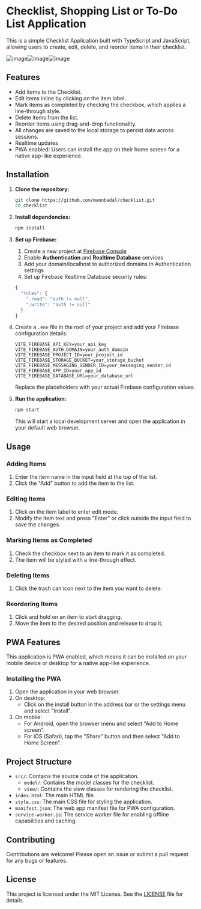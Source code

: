 # Checklist, Shopping List or To-Do List Application

This is a simple Checklist Application built with TypeScript and JavaScript, allowing users to create, edit, delete, and reorder items in their checklist.

![image](https://github.com/user-attachments/assets/22ea07fd-15de-4df9-9370-efb9dbf0da51)![image](https://github.com/user-attachments/assets/1b0ec11a-e4c0-4f31-ae47-4be592417595)![image](https://github.com/user-attachments/assets/575b538d-fea0-4818-b052-7c7cc1f3cff1)


## Features

- Add items to the Checklist.
- Edit items inline by clicking on the item label.
- Mark items as completed by checking the checkbox, which applies a line-through style.
- Delete items from the list.
- Reorder items using drag-and-drop functionality.
- All changes are saved to the local storage to persist data across sessions.
- Realtime updates
- PWA enabled: Users can install the app on their home screen for a native app-like experience.

## Installation

1. **Clone the repository:**

   ```sh
   git clone https://github.com/mannbadal/checklist.git
   cd checklist
   ```

2. **Install dependencies:**

   ```sh
   npm install
   ```

3. **Set up Firebase:**

   1. Create a new project at [Firebase Console](https://console.firebase.google.com)
   2. Enable **Authentication** and **Realtime Database** services
   3. Add your domain/localhost to authorized domains in Authentication settings
   4. Set up Firebase Realtime Database security rules:

   ```javascript
   {
     "rules": {
       ".read": "auth != null",
       ".write": "auth != null"
     }
   }
   ```

5. Create a `.env` file in the root of your project and add your Firebase configuration details:

   ```plaintext
   VITE_FIREBASE_API_KEY=your_api_key
   VITE_FIREBASE_AUTH_DOMAIN=your_auth_domain
   VITE_FIREBASE_PROJECT_ID=your_project_id
   VITE_FIREBASE_STORAGE_BUCKET=your_storage_bucket
   VITE_FIREBASE_MESSAGING_SENDER_ID=your_messaging_sender_id
   VITE_FIREBASE_APP_ID=your_app_id
   VITE_FIREBASE_DATABASE_URL=your_database_url
   ```

   Replace the placeholders with your actual Firebase configuration values.

5. **Run the application:**

   ```sh
   npm start
   ```

   This will start a local development server and open the application in your default web browser.

## Usage

### Adding Items

1. Enter the item name in the input field at the top of the list.
2. Click the "Add" button to add the item to the list.

### Editing Items

1. Click on the item label to enter edit mode.
2. Modify the item text and press "Enter" or click outside the input field to save the changes.

### Marking Items as Completed

1. Check the checkbox next to an item to mark it as completed.
2. The item will be styled with a line-through effect.

### Deleting Items

1. Click the trash can icon next to the item you want to delete.

### Reordering Items

1. Click and hold on an item to start dragging.
2. Move the item to the desired position and release to drop it.

## PWA Features

This application is PWA enabled, which means it can be installed on your mobile device or desktop for a native app-like experience.

### Installing the PWA

1. Open the application in your web browser.
2. On desktop:
   - Click on the install button in the address bar or the settings menu and select "Install".
3. On mobile:
   - For Android, open the browser menu and select "Add to Home screen".
   - For iOS (Safari), tap the "Share" button and then select "Add to Home Screen".

## Project Structure

- `src/`: Contains the source code of the application.
  - `model/`: Contains the model classes for the checklist.
  - `view/`: Contains the view classes for rendering the checklist.
- `index.html`: The main HTML file.
- `style.css`: The main CSS file for styling the application.
- `manifest.json`: The web app manifest file for PWA configuration.
- `service-worker.js`: The service worker file for enabling offline capabilities and caching.

## Contributing

Contributions are welcome! Please open an issue or submit a pull request for any bugs or features.

## License

This project is licensed under the MIT License. See the [LICENSE](LICENSE) file for details.
